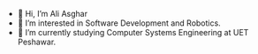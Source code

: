 - 👋 Hi, I’m Ali Asghar
- 👀 I’m interested in Software Development and Robotics.
- 🌱 I’m currently studying Computer Systems Engineering at UET Peshawar.

<!---
Aliasgharshinwari/Aliasgharshinwari is a ✨ special ✨ repository because its `README.md` (this file) appears on your GitHub profile.
You can click the Preview link to take a look at your changes.
--->

